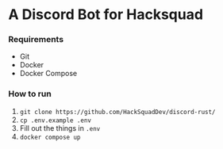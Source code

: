 # A Discord Bot for Hacksquad


### Requirements

- Git
- Docker
- Docker Compose

### How to run

1. `git clone https://github.com/HackSquadDev/discord-rust/`
1. `cp .env.example .env`
1. Fill out the things in `.env`
1. `docker compose up`
